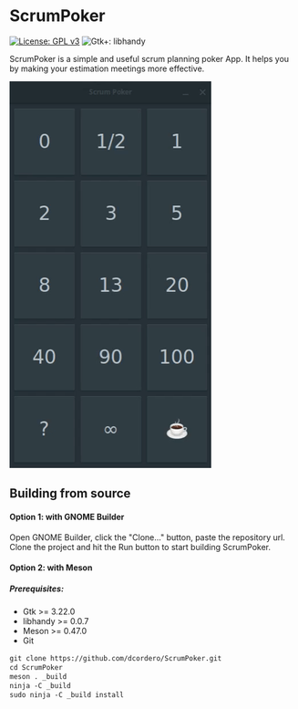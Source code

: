 # ScrumPoker
[![License: GPL v3](https://img.shields.io/badge/License-GPL%20v3-blue.svg)](http://www.gnu.org/licenses/gpl-3.0)
![Gtk+: libhandy](https://img.shields.io/badge/Gtk%2B-libhandy-green.svg)

ScrumPoker is a simple and useful scrum planning poker App. It helps you by making your estimation meetings more effective.

![](preview.gif)

## Building from source

#### Option 1: with GNOME Builder
Open GNOME Builder, click the "Clone..." button, paste the repository url.
Clone the project and hit the Run button to start building ScrumPoker.

#### Option 2: with Meson
##### Prerequisites:
* Gtk >= 3.22.0
* libhandy >= 0.0.7
* Meson >= 0.47.0
* Git

```
git clone https://github.com/dcordero/ScrumPoker.git
cd ScrumPoker
meson . _build
ninja -C _build
sudo ninja -C _build install
```
